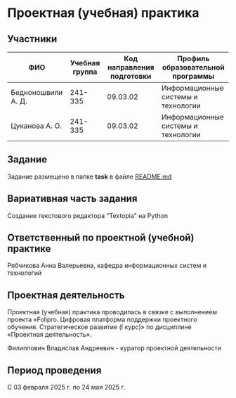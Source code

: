# Проектная (учебная) практика
## Участники
|ФИО|Учебная группа|Код направления подготовки|Профиль образовательной программы|
|-----------------|---------|------|-----|
|Бедноношвили А. Д.|241-335|09.03.02|Информационные системы и технологии|
|Цуканова А. О.|241-335|09.03.02|Информационные системы и технологии|
## Задание
Задание размещено в папке **task** в файле [README.md](https://github.com/bednsasha/Text-editor/blob/main/task/README.md)
## Вариативная часть задания
Создание текстового редактора "Textopia" на Python
## Ответственный по проектной (учебной) практике
 Рябчикова Анна Валерьевна, кафедра информационных систем и технологий
## Проектная деятельность
Проектная (учебная) практика проводилась в связке с выполнением проекта «Folipro. Цифровая платформа поддержки проектного обучения. Стратегическое развитие (I курс)» по дисциплине «Проектная деятельность».

Филиппович Владислав Андреевич - куратор проектной деятельности

## Период проведения
С 03 февраля 2025 г. по 24 мая 2025 г.